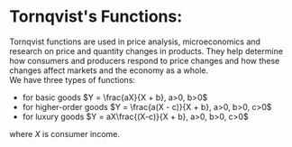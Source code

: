  # Tornqvist's Functions:
 Tornqvist functions are used in price analysis, microeconomics and research on price and quantity changes in products. They help determine how consumers and producers respond to price changes and how these changes affect markets and the economy as a whole.  
 We have three types of functions:
  - for basic goods $Y = \frac{aX}{X + b}, a>0, b>0$  
  - for higher-order goods $Y = \frac{a(X - c)}{X + b}, a>0, b>0, c>0$  
  - for luxury goods $Y = aX\frac{(X-c)}{X + b}, a>0, b>0, c>0$    

where $X$ is consumer income.
